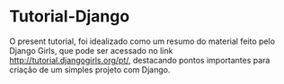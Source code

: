 # Tutorial-Django

O present tutorial, foi idealizado como um resumo do material feito pelo Django Girls, que pode ser acessado no link <http://tutorial.djangogirls.org/pt/>, destacando pontos importantes para criação de um simples projeto com Django. 
